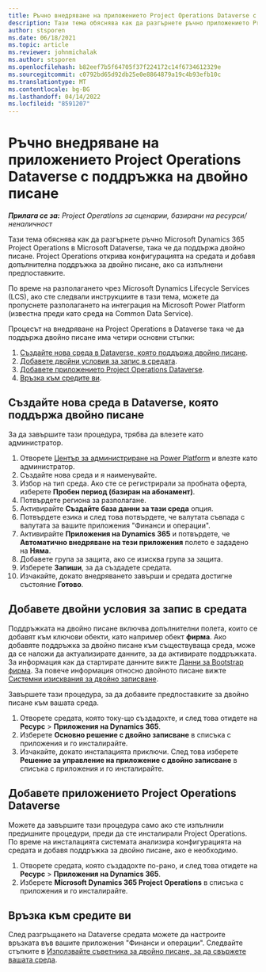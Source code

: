 ```yaml
---
title: Ръчно внедряване на приложението Project Operations Dataverse с поддръжка на двойно писане
description: Тази тема обяснява как да разгърнете ръчно приложението Project Operations Dataverse, така че да поддържа двойно писане.
author: stsporen
ms.date: 06/18/2021
ms.topic: article
ms.reviewer: johnmichalak
ms.author: stsporen
ms.openlocfilehash: b82eef7b5f64705f37f224172c14f6734612329e
ms.sourcegitcommit: c0792bd65d92db25e0e8864879a19c4b93efb10c
ms.translationtype: MT
ms.contentlocale: bg-BG
ms.lasthandoff: 04/14/2022
ms.locfileid: "8591207"
---
```

# <a name="manually-deploy-the-project-operations-dataverse-app-with-dual-write-support"></a>Ръчно внедряване на приложението Project Operations Dataverse с поддръжка на двойно писане

_**Прилага се за:** Project Operations за сценарии, базирани на ресурси/неналичност_

Тази тема обяснява как да разгърнете ръчно Microsoft Dynamics 365 Project Operations в Microsoft Dataverse, така че да поддържа двойно писане. Project Operations открива конфигурацията на средата и добавя допълнителна поддръжка за двойно писане, ако са изпълнени предпоставките.

По време на разполагането чрез Microsoft Dynamics Lifecycle Services (LCS), ако сте следвали инструкциите в тази тема, можете да пропуснете разполагането на интеграция на Microsoft Power Platform (известна преди като среда на Common Data Service).

Процесът на внедряване на Project Operations в Dataverse така че да поддържа двойно писане има четири основни стъпки:

1. [Създайте нова среда в Dataverse, която поддържа двойно писане](#create).
2. [Добавете двойни условия за запис в средата](#prerequisites).
3. [Добавете приложението Project Operations Dataverse](#dataverse).
4. [Връзка към средите ви](#link).

## <a name="create-a-new-environment-in-dataverse-that-supports-dual-write"></a><a name="create"></a>Създайте нова среда в Dataverse, която поддържа двойно писане

За да завършите тази процедура, трябва да влезете като администратор.

1. Отворете [Център за администриране на Power Platform](https://admin.powerplatform.com) и влезте като администратор.
2. Създайте нова среда и я наименувайте.
3. Избор на тип среда. Ако сте се регистрирали за пробната оферта, изберете **Пробен период (базиран на абонамент)**.
4. Потвърдете региона за разполагане.
5. Активирайте **Създайте база данни за тази среда** опция. 
6. Потвърдете езика и след това потвърдете, че валутата съвпада с валутата за вашите приложения "Финанси и операции".
7. Активирайте **Приложения на Dynamics 365** и потвърдете, че **Автоматично внедряване на тези приложения** полето е зададено на **Няма**.
8. Добавете група за защита, ако се изисква група за защита.
9. Изберете **Запиши**, за да създадете средата.
10. Изчакайте, докато внедряването завърши и средата достигне състояние **Готово**.

## <a name="add-dual-write-prerequisites-to-the-environment"></a><a name="prerequisites"></a>Добавете двойни условия за запис в средата

Поддръжката на двойно писане включва допълнителни полета, които се добавят към ключови обекти, като например обект **фирма**. Ако добавяте поддръжка за двойно писане към съществуваща среда, може да се наложи да актуализирате данните, за да активирате поддръжката. За информация как да стартирате данните вижте [Данни за Bootstrap фирма](/dynamics365/fin-ops-core/dev-itpro/data-entities/dual-write/bootstrap-company-data). За повече информация относно двойното писане вижте [Системни изисквания за двойно записване](/dynamics365/fin-ops-core/dev-itpro/data-entities/dual-write/dual-write-system-req).

Завършете тази процедура, за да добавите предпоставките за двойно писане към вашата среда.

1. Отворете средата, която току-що създадохте, и след това отидете на **Ресурс** \> **Приложения на Dynamics 365**.
2. Изберете **Основно решение с двойно записване** в списъка с приложения и го инсталирайте.
3. Изчакайте, докато инсталацията приключи. След това изберете **Решение за управление на приложение с двойно записване** в списъка с приложения и го инсталирайте.

## <a name="add-the-project-operations-dataverse-app"></a><a name="dataverse"></a>Добавете приложението Project Operations Dataverse

Можете да завършите тази процедура само ако сте изпълнили предишните процедури, преди да сте инсталирали Project Operations. По време на инсталацията системата анализира конфигурацията на средата и добавя поддръжка за двойно писане, ако е необходимо.

1. Отворете средата, която създадохте по-рано, и след това отидете на **Ресурс** \> **Приложения на Dynamics 365**.
2. Изберете **Microsoft Dynamics 365 Project Operations** в списъка с приложения и го инсталирайте.

## <a name="link-your-environments"></a><a name="link"></a>Връзка към средите ви

След разгръщането на Dataverse средата можете да настроите връзката във вашите приложения "Финанси и операции". Следвайте стъпките в [Използвайте съветника за двойно писане, за да свържете вашата среда](/dynamics365/fin-ops-core/dev-itpro/data-entities/dual-write/link-your-environment).
